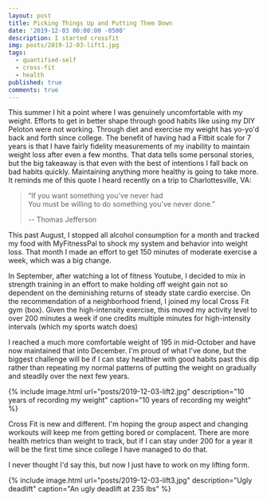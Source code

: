 ```yaml
---
layout: post
title: Picking Things Up and Putting Them Down
date: '2019-12-03 00:00:00 -0500'
description: I started crossfit
img: posts/2019-12-03-lift1.jpg
tags:
  - quantified-self
  - cross-fit
  - health
published: true
comments: true
---
```


This summer I hit a point where I was genuinely uncomfortable with my weight.  Efforts to get in better shape through good habits like using my DIY Peloton were not working.  Through diet and exercise my weight has yo-yo'd back and forth since college.  The benefit of having had a Fitbit scale for 7 years is that I have fairly fidelity measurements of my inability to maintain weight loss after even a few months.  That data tells some personal stories, but the big takeaway is that even with the best of intentions I fall back on bad habits quickly.  Maintaining anything more healthy is going to take more.  It reminds me of this quote I heard recently on a trip to Charlottesville, VA:

> “If you want something you've never had <br/>
> You must be willing to do something you've never done.”
> 
> -- Thomas Jefferson

This past August, I stopped all alcohol consumption for a month and tracked my food with MyFitnessPal to shock my system and behavior into weight loss.  That month I made an effort to get 150 minutes of moderate exercise a week, which was a big change.

In September, after watching a lot of fitness Youtube, I decided to mix in strength training in an effort to make holding off weight gain not so dependent on the deminishing returns of steady state cardio exercise.  On the recommendation of a neighborhood friend, I joined my local Cross Fit gym (box).  Given the high-intensity exercise, this moved my activity level to over 200 minutes a week if one credits multiple minutes for high-intensity intervals (which my sports watch does)

I reached a much more comfortable weight of 195 in mid-October and have now maintained that into December.  I'm proud of what I've done, but the biggest challenge will be if I can stay healthier with good habits past this dip rather than repeating my normal patterns of putting the weight on gradually and steadily over the next few years.

{% include image.html url="posts/2019-12-03-lift2.jpg" description="10 years of recording my weight" caption="10 years of recording my weight" %}

Cross Fit is new and different. I'm hoping the group aspect and changing workouts will keep me from getting bored or complacent.  There are more health metrics than weight to track, but if I can stay under 200 for a year it will be the first time since college I have managed to do that.

I never thought I'd say this, but now I just have to work on my lifting form.

{% include image.html url="posts/2019-12-03-lift3.jpg" description="Ugly deadlift" caption="An ugly deadlift at 235 lbs" %}

